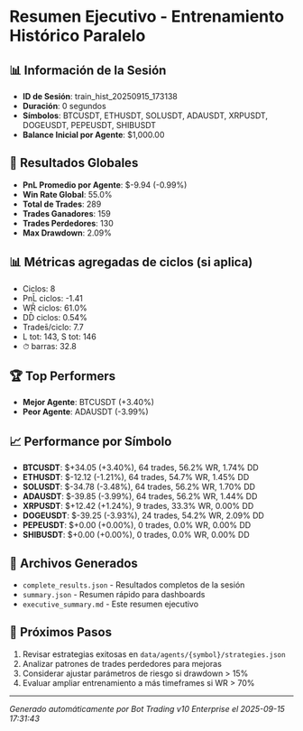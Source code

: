 # Resumen Ejecutivo - Entrenamiento Histórico Paralelo

## 📊 Información de la Sesión
- **ID de Sesión**: train_hist_20250915_173138
- **Duración**: 0 segundos
- **Símbolos**: BTCUSDT, ETHUSDT, SOLUSDT, ADAUSDT, XRPUSDT, DOGEUSDT, PEPEUSDT, SHIBUSDT
- **Balance Inicial por Agente**: $1,000.00

## 🎯 Resultados Globales
- **PnL Promedio por Agente**: $-9.94 (-0.99%)
- **Win Rate Global**: 55.0%
- **Total de Trades**: 289
- **Trades Ganadores**: 159
- **Trades Perdedores**: 130
- **Max Drawdown**: 2.09%

## 📊 Métricas agregadas de ciclos (si aplica)
- Ciclos: 8
- PnL̄ ciclos: -1.41
- WR̄ ciclos: 61.0%
- DD̄ ciclos: 0.54%
- Trades̄/ciclo: 7.7
- L tot: 143, S tot: 146
- ⏱̄ barras: 32.8


## 🏆 Top Performers
- **Mejor Agente**: BTCUSDT (+3.40%)
- **Peor Agente**: ADAUSDT (-3.99%)

## 📈 Performance por Símbolo
- **BTCUSDT**: $+34.05 (+3.40%), 64 trades, 56.2% WR, 1.74% DD
- **ETHUSDT**: $-12.12 (-1.21%), 64 trades, 54.7% WR, 1.45% DD
- **SOLUSDT**: $-34.78 (-3.48%), 64 trades, 56.2% WR, 1.70% DD
- **ADAUSDT**: $-39.85 (-3.99%), 64 trades, 56.2% WR, 1.44% DD
- **XRPUSDT**: $+12.42 (+1.24%), 9 trades, 33.3% WR, 0.00% DD
- **DOGEUSDT**: $-39.25 (-3.93%), 24 trades, 54.2% WR, 2.09% DD
- **PEPEUSDT**: $+0.00 (+0.00%), 0 trades, 0.0% WR, 0.00% DD
- **SHIBUSDT**: $+0.00 (+0.00%), 0 trades, 0.0% WR, 0.00% DD

## 📁 Archivos Generados
- `complete_results.json` - Resultados completos de la sesión
- `summary.json` - Resumen rápido para dashboards
- `executive_summary.md` - Este resumen ejecutivo

## 🎯 Próximos Pasos
1. Revisar estrategias exitosas en `data/agents/{symbol}/strategies.json`
2. Analizar patrones de trades perdedores para mejoras
3. Considerar ajustar parámetros de riesgo si drawdown > 15%
4. Evaluar ampliar entrenamiento a más timeframes si WR > 70%

---
*Generado automáticamente por Bot Trading v10 Enterprise el 2025-09-15 17:31:43*
